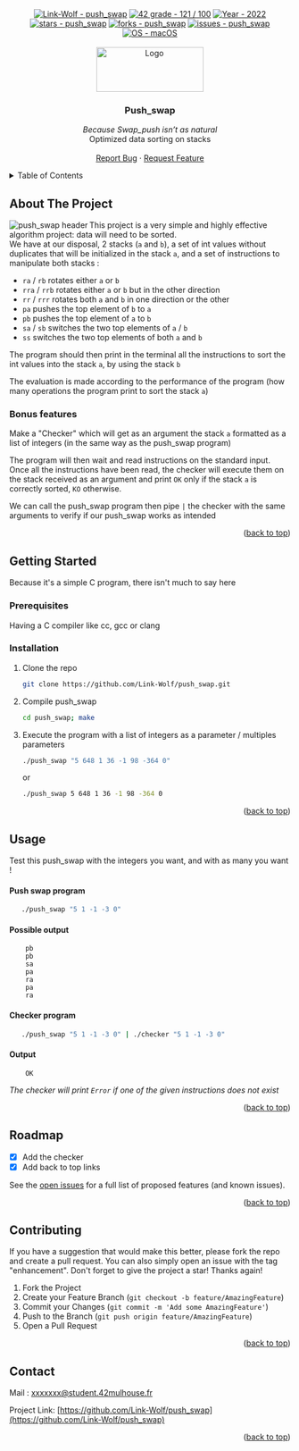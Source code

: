 <div id="top"></div>

<div align="center">
	<a href="https://github.com/Link-Wolf/push_swap" title="Go to GitHub repo"><img src="https://img.shields.io/static/v1?label=Link-Wolf&message=push_swap&color=blue&logo=github&style=for-the-badge" alt="Link-Wolf - push_swap"></a>
	<a href="https://"><img src="https://img.shields.io/badge/42_grade-121_%2F_100-brightgreen?style=for-the-badge" alt="42 grade - 121 / 100"></a>
	<a href="https://"><img src="https://img.shields.io/badge/Year-2022-ffad9b?style=for-the-badge" alt="Year - 2022"></a>
	<a href="https://github.com/Link-Wolf/push_swap/stargazers"><img src="https://img.shields.io/github/stars/Link-Wolf/push_swap?style=for-the-badge&color=yellow" alt="stars - push_swap"></a>
	<a href="https://github.com/Link-Wolf/push_swap/network/members"><img src="https://img.shields.io/github/forks/Link-Wolf/push_swap?style=for-the-badge&color=lightgray" alt="forks - push_swap"></a>
	<a href="https://github.com/Link-Wolf/push_swap/issues"><img src="https://img.shields.io/github/issues/Link-Wolf/push_swap?style=for-the-badge&color=orange" alt="issues - push_swap"></a>
	<a href="https://www.apple.com/macos/" title="Go to Apple homepage"><img src="https://img.shields.io/badge/OS-macOS-blue?logo=apple&logoColor=white&style=for-the-badge&color=9cf" alt="OS - macOS"></a>
</div>

<!-- PROJECT LOGO -->
<br />
<div align="center">
  <a>
    <img src="https://www.42mulhouse.fr/wp-content/uploads/2022/06/logo-42-Mulhouse-white.svg" alt="Logo" width="192" height="80">
  </a>

  <h3 align="center">Push_swap</h3>

  <p align="center">
	  <em>Because Swap_push isn’t as natural</em><br/>
    Optimized data sorting on stacks
    <br />
    <br />
    <a href="https://github.com/Link-Wolf/push_swap/issues">Report Bug</a>
    ·
    <a href="https://github.com/Link-Wolf/push_swap/issues">Request Feature</a>
  </p>
</div>

<!-- TABLE OF CONTENTS -->
<details>
  <summary>Table of Contents</summary>
  <ol>
    <li>
      <a href="#about-the-project">About The Project</a>
    </li>
    <li>
      <a href="#getting-started">Getting Started</a>
      <ul>
        <li><a href="#prerequisites">Prerequisites</a></li>
        <li><a href="#installation">Installation</a></li>
      </ul>
    </li>
    <li><a href="#usage">Usage</a></li>
    <li><a href="#roadmap">Roadmap</a></li>
    <li><a href="#contributing">Contributing</a></li>
    <li><a href="#contact">Contact</a></li>
  </ol>
</details>



<!-- ABOUT THE PROJECT -->
## About The Project

<div>
<p>
  <a>
    <img align="left" src="https://media.discordapp.net/attachments/453159761639112706/998937536221171824/unknown.png" alt="push_swap header">
  </a>
  </p>
</div>

This project is a very simple and highly effective algorithm project: data will
need to be sorted. </br>
We have at our disposal, 2 stacks (`a` and `b`), a set of int values without duplicates that will be initialized in the stack `a`, and a set of instructions to manipulate both stacks :

- `ra` / `rb` rotates either `a` or `b`
- `rra` / `rrb` rotates either `a` or `b` but in the other direction
- `rr` / `rrr` rotates both `a` and `b` in one direction or the other
- `pa` pushes the top element of `b` to `a`
- `pb` pushes the top element of `a` to `b`
- `sa` / `sb` switches the two top elements of `a` / `b`
- `ss` switches the two top elements of both `a` and `b`

The program should then print in the terminal all the instructions to sort the int values into the stack `a`, by using the stack `b`

The evaluation is made according to the performance of the program (how many operations the program print to sort the stack `a`)

### Bonus features

Make a "Checker" which will get as an argument the stack `a` formatted as a list of integers (in the same way as the push_swap program)

The program will then wait and read instructions on the standard input.
Once all the instructions have been read, the checker will execute them on the stack received as an argument and print `OK` only if the stack `a` is correctly sorted, `KO` otherwise.

We can call the push_swap program then pipe `|` the checker with the same arguments to verify if our push_swap works as intended


<p align="right">(<a href="#top">back to top</a>)</p>

<!-- GETTING STARTED -->
## Getting Started

Because it's a simple C program, there isn't much to say here

### Prerequisites

Having a C compiler like cc, gcc or clang

### Installation

1. Clone the repo
   ```sh
   git clone https://github.com/Link-Wolf/push_swap.git
   ```
2. Compile push_swap
   ```sh
   cd push_swap; make
   ```
3. Execute the program with a list of integers as a parameter / multiples parameters
   ```sh
   ./push_swap "5 648 1 36 -1 98 -364 0"
   ```
   or
   ```sh
   ./push_swap 5 648 1 36 -1 98 -364 0
   ```

<p align="right">(<a href="#top">back to top</a>)</p>



<!-- USAGE EXAMPLES -->
## Usage

Test this push_swap with the integers you want, and with as many you want !

#### Push swap program
```sh
   ./push_swap "5 1 -1 -3 0"
```

#### Possible output

```
	pb
	pb
	sa
	pa
	ra
	pa
	ra
```

#### Checker program

```sh
   ./push_swap "5 1 -1 -3 0" | ./checker "5 1 -1 -3 0"
```

#### Output

```
	OK
```
*The checker will print `Error` if one of the given instructions does not exist*

<p align="right">(<a href="#top">back to top</a>)</p>



<!-- ROADMAP -->
## Roadmap

- [x] Add the checker
- [x] Add back to top links

See the [open issues](https://github.com/Link-Wolf/push_swap/issues) for a full list of proposed features (and known issues).

<p align="right">(<a href="#top">back to top</a>)</p>



<!-- CONTRIBUTING -->
## Contributing

If you have a suggestion that would make this better, please fork the repo and create a pull request. You can also simply open an issue with the tag "enhancement".
Don't forget to give the project a star! Thanks again!

1. Fork the Project
2. Create your Feature Branch (`git checkout -b feature/AmazingFeature`)
3. Commit your Changes (`git commit -m 'Add some AmazingFeature'`)
4. Push to the Branch (`git push origin feature/AmazingFeature`)
5. Open a Pull Request

<p align="right">(<a href="#top">back to top</a>)</p>

<!-- CONTACT -->
## Contact

Mail : xxxxxxx@student.42mulhouse.fr

Project Link: [https://github.com/Link-Wolf/push_swap](https://github.com/Link-Wolf/push_swap)

<p align="right">(<a href="#top">back to top</a>)</p>
